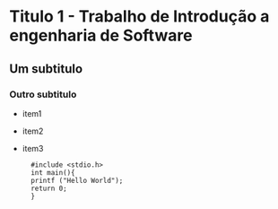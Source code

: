 # Titulo 1 - Trabalho de Introdução a engenharia de Software

## Um subtitulo

### Outro subtitulo

+ item1
+ item2
+ item3

		#include <stdio.h>
		int main(){
		printf ("Hello World");	
		return 0;
		}
